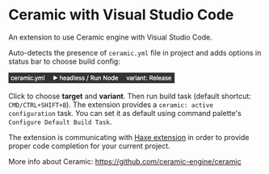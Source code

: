 # Ceramic with Visual Studio Code

An extension to use Ceramic engine with Visual Studio Code.

Auto-detects the presence of `ceramic.yml` file in project and adds options in status bar to choose build config:

![status bar with ceramic options](images/status-bar.png)

Click to choose **target** and **variant**. Then run build task (default shortcut: `CMD/CTRL+SHIFT+B`). The extension provides a `ceramic: active configuration` task. You can set it as default using command palette's `Configure Default Build Task`.

The extension is communicating with [Haxe extension](https://marketplace.visualstudio.com/items?itemName=nadako.vshaxe) in order to provide proper code completion for your current project.

More info about Ceramic: https://github.com/ceramic-engine/ceramic
